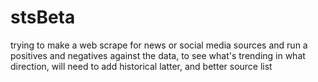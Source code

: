 # stsBeta
trying to make a web scrape for news or social media sources and run a positives and negatives against the data, to see what's trending in what direction, will need to add historical latter, and better source list 
